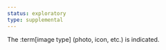 ```yaml
---
status: exploratory
type: supplemental
---
```


The :term[image type] (photo, icon, etc.) is indicated.
